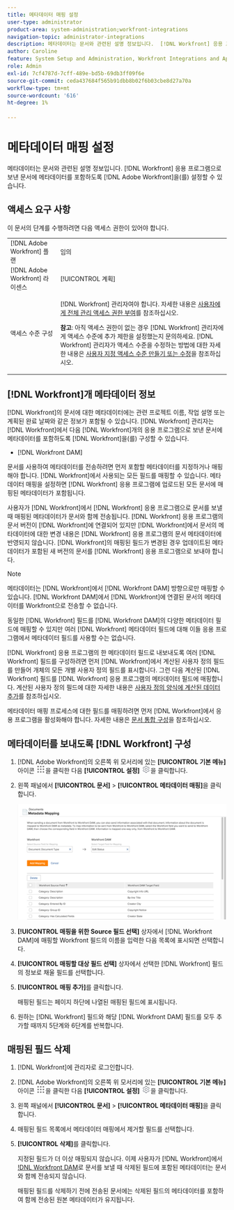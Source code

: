 ```yaml
---
title: 메타데이터 매핑 설정
user-type: administrator
product-area: system-administration;workfront-integrations
navigation-topic: administrator-integrations
description: 메타데이터는 문서와 관련된 설명 정보입니다.  [!DNL Workfront] 응용 프로그램으로 보낸 문서에 메타데이터를 포함하도록  [!DNL Adobe Workfront] 을(를) 설정할 수 있습니다.
author: Caroline
feature: System Setup and Administration, Workfront Integrations and Apps
role: Admin
exl-id: 7cf4787d-7cff-489e-bd5b-69db3ff09f6e
source-git-commit: ceda437684f565b91dbb8b02f6b03cbe8d27a70a
workflow-type: tm+mt
source-wordcount: '616'
ht-degree: 1%

---
```


# 메타데이터 매핑 설정

메타데이터는 문서와 관련된 설명 정보입니다. [!DNL Workfront] 응용 프로그램으로 보낸 문서에 메타데이터를 포함하도록 [!DNL Adobe Workfront]을(를) 설정할 수 있습니다.

## 액세스 요구 사항

이 문서의 단계를 수행하려면 다음 액세스 권한이 있어야 합니다.

<table style="table-layout:auto"> 
 <col> 
 <col> 
 <tbody> 
  <tr> 
   <td role="rowheader">[!DNL Adobe Workfront] 플랜</td> 
   <td>임의</td> 
  </tr> 
  <tr> 
   <td role="rowheader">[!DNL Adobe Workfront] 라이센스</td> 
   <td>[!UICONTROL 계획]</td> 
  </tr> 
  <tr> 
   <td role="rowheader">액세스 수준 구성</td> 
   <td> <p>[!DNL Workfront] 관리자여야 합니다. 자세한 내용은 <a href="../../administration-and-setup/add-users/configure-and-grant-access/grant-a-user-full-administrative-access.md" class="MCXref xref">사용자에게 전체 관리 액세스 권한 부여</a>를 참조하십시오.</p> <p><b>참고</b>: 아직 액세스 권한이 없는 경우 [!DNL Workfront] 관리자에게 액세스 수준에 추가 제한을 설정했는지 문의하세요. [!DNL Workfront] 관리자가 액세스 수준을 수정하는 방법에 대한 자세한 내용은 <a href="../../administration-and-setup/add-users/configure-and-grant-access/create-modify-access-levels.md" class="MCXref xref">사용자 지정 액세스 수준 만들기 또는 수정</a>을 참조하십시오.</p> </td> 
  </tr> 
 </tbody> 
</table>

## [!DNL Workfront]개 메타데이터 정보

[!DNL Workfront]의 문서에 대한 메타데이터에는 관련 프로젝트 이름, 작업 설명 또는 계획된 완료 날짜와 같은 정보가 포함될 수 있습니다. [!DNL Workfront] 관리자는 [!DNL Workfront]에서 다음 [!DNL Workfront]개의 응용 프로그램으로 보낸 문서에 메타데이터를 포함하도록 [!DNL Workfront]을(를) 구성할 수 있습니다.

* [!DNL Workfront DAM]

문서를 사용하여 메타데이터를 전송하려면 먼저 포함할 메타데이터를 지정하거나 매핑해야 합니다. [!DNL Workfront]에서 사용되는 모든 필드를 매핑할 수 있습니다. 메타데이터 매핑을 설정하면 [!DNL Workfront] 응용 프로그램에 업로드된 모든 문서에 매핑된 메타데이터가 포함됩니다.

사용자가 [!DNL Workfront]에서 [!DNL Workfront] 응용 프로그램으로 문서를 보낼 때 매핑된 메타데이터가 문서와 함께 전송됩니다. [!DNL Workfront] 응용 프로그램의 문서 버전이 [!DNL Workfront]에 연결되어 있지만 [!DNL Workfront]에서 문서의 메타데이터에 대한 변경 내용은 [!DNL Workfront] 응용 프로그램의 문서 메타데이터에 반영되지 않습니다. [!DNL Workfront]의 매핑된 필드가 변경된 경우 업데이트된 메타데이터가 포함된 새 버전의 문서를 [!DNL Workfront] 응용 프로그램으로 보내야 합니다.

>[!NOTE]
>
>메타데이터는 [!DNL Workfront]에서 [!DNL Workfront DAM] 방향으로만 매핑할 수 있습니다. [!DNL Workfront DAM]에서 [!DNL Workfront]에 연결된 문서의 메타데이터를 Workfront으로 전송할 수 없습니다.

동일한 [!DNL Workfront] 필드를 [!DNL Workfront DAM]의 다양한 메타데이터 필드에 매핑할 수 있지만 여러 [!DNL Workfront] 메타데이터 필드에 대해 이들 응용 프로그램에서 메타데이터 필드를 사용할 수는 없습니다.

[!DNL Workfront] 응용 프로그램의 한 메타데이터 필드로 내보내도록 여러 [!DNL Workfront] 필드를 구성하려면 먼저 [!DNL Workfront]에서 계산된 사용자 정의 필드를 만들어 개체의 모든 개별 사용자 정의 필드를 표시합니다. 그런 다음 계산된 [!DNL Workfront] 필드를 [!DNL Workfront] 응용 프로그램의 메타데이터 필드에 매핑합니다. 계산된 사용자 정의 필드에 대한 자세한 내용은 [사용자 정의 양식에 계산된 데이터 추가](../../administration-and-setup/customize-workfront/create-manage-custom-forms/add-calculated-data-to-custom-form.md)를 참조하십시오.

메타데이터 매핑 프로세스에 대한 필드를 매핑하려면 먼저 [!DNL Workfront]에서 응용 프로그램을 활성화해야 합니다. 자세한 내용은 [문서 통합 구성](../../administration-and-setup/configure-integrations/configure-document-integrations.md)을 참조하십시오.

## 메타데이터를 보내도록 [!DNL Workfront] 구성

1. [!DNL Adobe Workfront]의 오른쪽 위 모서리에 있는 **[!UICONTROL 기본 메뉴]** 아이콘 ![](assets/main-menu-icon.png)을 클릭한 다음 **[!UICONTROL 설정]** ![](assets/gear-icon-settings.png)을 클릭합니다.

1. 왼쪽 패널에서 **[!UICONTROL 문서]** > **[!UICONTROL 메타데이터 매핑]**&#x200B;을 클릭합니다.

   ![](assets/metadata-mapping.png)

1. **[!UICONTROL 매핑을 위한 Source 필드 선택]** 상자에서 [!DNL Workfront DAM]에 매핑할 Workfront 필드의 이름을 입력한 다음 목록에 표시되면 선택합니다.
1. **[!UICONTROL 매핑할 대상 필드 선택]** 상자에서 선택한 [!DNL Workfront] 필드의 정보로 채울 필드를 선택합니다.

1. **[!UICONTROL 매핑 추가]**&#x200B;를 클릭합니다.

   매핑된 필드는 페이지 하단에 나열된 매핑된 필드에 표시됩니다.

1. 원하는 [!DNL Workfront] 필드와 해당 [!DNL Workfront DAM] 필드를 모두 추가할 때까지 5단계와 6단계를 반복합니다.

## 매핑된 필드 삭제

1. [!DNL Workfront]에 관리자로 로그인합니다.
1. [!DNL Adobe Workfront]의 오른쪽 위 모서리에 있는 **[!UICONTROL 기본 메뉴]** 아이콘 ![](assets/main-menu-icon.png)을 클릭한 다음 **[!UICONTROL 설정]** ![](assets/gear-icon-settings.png)을 클릭합니다.

1. 왼쪽 패널에서 **[!UICONTROL 문서]** > **[!UICONTROL 메타데이터 매핑]**&#x200B;을 클릭합니다.

1. 매핑된 필드 목록에서 메타데이터 매핑에서 제거할 필드를 선택합니다.
1. **[!UICONTROL 삭제]**&#x200B;를 클릭합니다.

   지정된 필드가 더 이상 매핑되지 않습니다. 이제 사용자가 [!DNL Workfront]에서 [!DNL Workfront DAM](으)로 문서를 보낼 때 삭제된 필드에 포함된 메타데이터는 문서와 함께 전송되지 않습니다.

   매핑된 필드를 삭제하기 전에 전송된 문서에는 삭제된 필드의 메타데이터를 포함하여 함께 전송된 원본 메타데이터가 유지됩니다.
